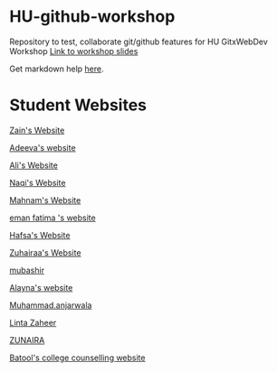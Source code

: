 # HU-github-workshop

Repository to test, collaborate git/github features for HU GitxWebDev Workshop
[Link to workshop slides](https://1drv.ms/p/s!AkTlh5yyv5yhgsF6D79SphrhbGsv3w)

Get markdown help [here](https://www.markdownguide.org/cheat-sheet/).

# Student Websites

[Zain's Website](https://zainau.github.io)

[Adeeva's website](https://adeeva2006.github.io)

[Ali's Website](https://ali-boii.github.io)

[Naqi's Website](https://naqi-boi.github.io)

[Mahnam's Website](https://mahnamm07.github.io)

[eman fatima 's website ](https://EMANFATIMA-GIF.github.io)

[Hafsa's Website](https://hafsa-commits.github.io/)

[Zuhairaa's Website](https://zuhaxraa.github.io)

[mubashir](https://mubashir300.github.io/)

[Alayna's website](https://alaynakhatri06.github.io)

[Muhammad.anjarwala](https://anjarwala159.github.io)

[Linta Zaheer](https://Linta596.github.io)

[ZUNAIRA](https://zunaira12345264.github.io/)

[Batool's college counselling website](https://batoolabedi.github.io)
